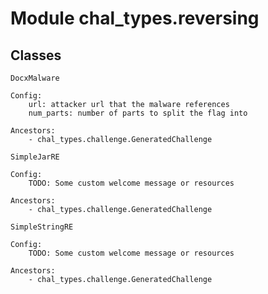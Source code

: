 Module chal_types.reversing
===========================

Classes
-------

`DocxMalware`

```
Config:
    url: attacker url that the malware references
    num_parts: number of parts to split the flag into

Ancestors:
    - chal_types.challenge.GeneratedChallenge
```

`SimpleJarRE`

```
Config:
    TODO: Some custom welcome message or resources

Ancestors:
    - chal_types.challenge.GeneratedChallenge
```

`SimpleStringRE`

```
Config:
    TODO: Some custom welcome message or resources

Ancestors:
    - chal_types.challenge.GeneratedChallenge
```
